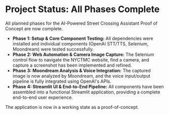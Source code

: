 # Project Status: All Phases Complete

All planned phases for the AI-Powered Street Crossing Assistant Proof of Concept are now complete.

- **Phase 1: Setup & Core Component Testing:** All dependencies were installed and individual components (OpenAI STT/TTS, Selenium, Moondream) were tested successfully.
- **Phase 2: Web Automation & Camera Image Capture:** The Selenium control flow to navigate the NYCTMC website, find a camera, and capture a screenshot has been implemented and refined.
- **Phase 3: Moondream Analysis & Voice Integration:** The captured image is now analyzed by Moondream, and the voice input/output pipeline is fully integrated using OpenAI's APIs.
- **Phase 4: Streamlit UI & End-to-End Pipeline:** All components have been assembled into a functional Streamlit application, providing a complete end-to-end user experience.

The application is now in a working state as a proof-of-concept.
